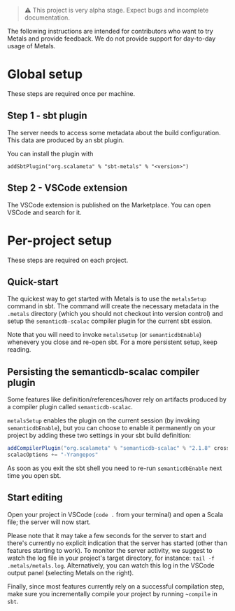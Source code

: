 > ⚠️ This project is very alpha stage. Expect bugs and incomplete documentation.

The following instructions are intended for contributors who want to try Metals
and provide feedback. We do not provide support for day-to-day usage of Metals.

# Global setup

These steps are required once per machine.

## Step 1 - sbt plugin

The server needs to access some metadata about the build configuration. This
data are produced by an sbt plugin.

You can install the plugin with

```
addSbtPlugin("org.scalameta" % "sbt-metals" % "<version>")
```

## Step 2 - VSCode extension
The VSCode extension is published on the Marketplace. You can open VSCode and search for it.

# Per-project setup

These steps are required on each project.

## Quick-start
The quickest way to get started with Metals is to use the `metalsSetup` command in sbt.
The command will create the necessary metadata in the `.metals` directory
(which you should not checkout into version control) and setup the `semanticdb-scalac` compiler
plugin for the current sbt ession.

Note that you will need to invoke `metalsSetup` (or `semanticdbEnable`) whenevery you close and
re-open sbt. For a more persistent setup, keep reading.

## Persisting the semanticdb-scalac compiler plugin
Some features like definition/references/hover rely on artifacts produced by a compiler plugin
called `semanticdb-scalac`.

`metalsSetup` enables the plugin on the current session (by invoking `semanticdbEnable`), but you
can choose to enable it permanently on your project by adding these two settings in your sbt build
definition:

```scala
addCompilerPlugin("org.scalameta" % "semanticdb-scalac" % "2.1.8" cross CrossVersion.full)
scalacOptions += "-Yrangepos"
```

As soon as you exit the sbt shell you need to re-run `semanticdbEnable` next
time you open sbt.

## Start editing
Open your project in VSCode (`code .` from your terminal) and open a Scala file;
the server will now start.

Please note that it may take a few seconds for the server to start and there's
currently no explicit indication that the server has started (other than
features starting to work). To monitor the server activity, we suggest to watch
the log file in your project's target directory, for instance:
`tail -f .metals/metals.log`. Alternatively, you can watch this log in the
VSCode output panel (selecting Metals on the right).

Finally, since most features currently rely on a successful compilation step,
make sure you incrementally compile your project by running `~compile` in `sbt`.
